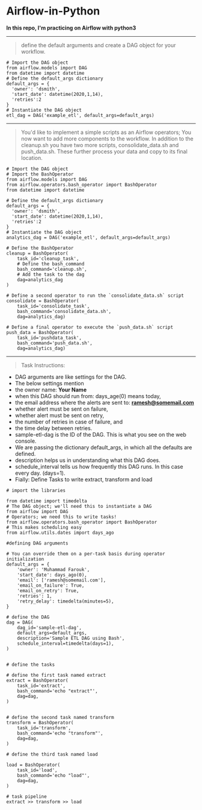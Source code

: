 # Airflow-in-Python
**In this repo, I'm practicing on Airflow with python3**

____________________________

> define the default arguments and create a DAG object for your workflow.
```
# Import the DAG object
from airflow.models import DAG
from datetime import datetime
# Define the default_args dictionary
default_args = {
  'owner': 'dsmith',
  'start_date': datetime(2020,1,14),
  'retries':2
}
# Instantiate the DAG object
etl_dag = DAG('example_etl', default_args=default_args)
```
____________________________

> You'd like to implement a simple scripts as an Airflow operators; You now want to add more components to the workflow. In addition to the cleanup.sh you have two more scripts, consolidate_data.sh and push_data.sh. These further process your data and copy to its final location.
```
# Import the DAG object
# Import the BashOperator
from airflow.models import DAG
from airflow.operators.bash_operator import BashOperator
from datetime import datetime

# Define the default_args dictionary
default_args = {
  'owner': 'dsmith',
  'start_date': datetime(2020,1,14),
  'retries':2
}
# Instantiate the DAG object
analytics_dag = DAG('example_etl', default_args=default_args)

# Define the BashOperator 
cleanup = BashOperator(
    task_id='cleanup_task',
    # Define the bash_command
    bash_command='cleanup.sh',
    # Add the task to the dag
    dag=analytics_dag
)

# Define a second operator to run the `consolidate_data.sh` script
consolidate = BashOperator(
    task_id='consolidate_task',
    bash_command='consolidate_data.sh',
    dag=analytics_dag)

# Define a final operator to execute the `push_data.sh` script
push_data = BashOperator(
    task_id='pushdata_task',
    bash_command='push_data.sh',
    dag=analytics_dag)

```
____________________________
> Task Instructions: 

  - DAG arguments are like settings for the DAG.
  - The below settings mention
  - the owner name: **Your Name**
  - when this DAG should run from: days_age(0) means today,
  - the email address where the alerts are sent to: **ramesh@somemail.com**
  - whether alert must be sent on failure,
  - whether alert must be sent on retry,
  - the number of retries in case of failure, and
  - the time delay between retries.
  - sample-etl-dag is the ID of the DAG. This is what you see on the web console.
  - We are passing the dictionary default_args, in which all the defaults are defined.
  - description helps us in understanding what this DAG does.
  - schedule_interval tells us how frequently this DAG runs. In this case every day. (days=1).
  - Fially: Define Tasks to write extract, transform and load
```
# import the libraries

from datetime import timedelta
# The DAG object; we'll need this to instantiate a DAG
from airflow import DAG
# Operators; we need this to write tasks!
from airflow.operators.bash_operator import BashOperator
# This makes scheduling easy
from airflow.utils.dates import days_ago

#defining DAG arguments

# You can override them on a per-task basis during operator initialization
default_args = {
    'owner': 'Muhammad Farouk',
    'start_date': days_ago(0),
    'email': ['ramesh@somemail.com'],
    'email_on_failure': True,
    'email_on_retry': True,
    'retries': 1,
    'retry_delay': timedelta(minutes=5),
}

# define the DAG
dag = DAG(
    dag_id='sample-etl-dag',
    default_args=default_args,
    description='Sample ETL DAG using Bash',
    schedule_interval=timedelta(days=1),
)


# define the tasks

# define the first task named extract
extract = BashOperator(
    task_id='extract',
    bash_command='echo "extract"',
    dag=dag,
)


# define the second task named transform
transform = BashOperator(
    task_id='transform',
    bash_command='echo "transform"',
    dag=dag,
)

# define the third task named load

load = BashOperator(
    task_id='load',
    bash_command='echo "load"',
    dag=dag,
)

# task pipeline
extract >> transform >> load

```
